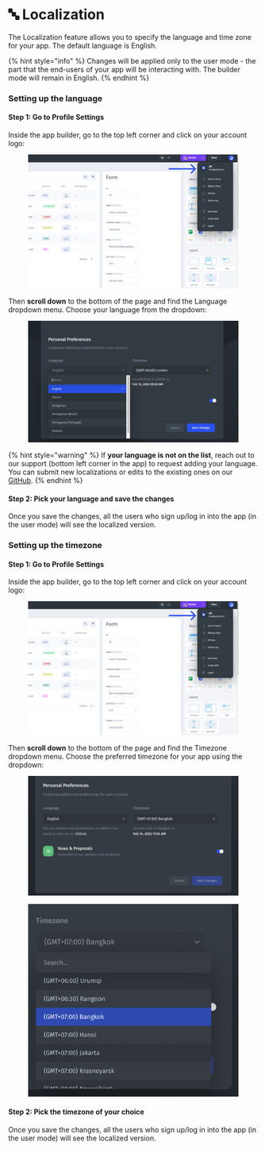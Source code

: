 # 🔤 Localization

The Localization feature allows you to specify the language and time zone for your app. The default language is English.

{% hint style="info" %}
Changes will be applied only to the user mode - the part that the end-users of your app will be interacting with. The builder mode will remain in English.
{% endhint %}

### Setting up the language

#### Step 1: Go to Profile Settings

Inside the app builder, go to the top left corner and click on your account logo:

<figure><img src="../.gitbook/assets/Group 1075.png" alt=""><figcaption></figcaption></figure>

Then **scroll down** to the bottom of the page and find the Language dropdown menu. Choose your language from the dropdown:

<figure><img src="../.gitbook/assets/language_select.png" alt=""><figcaption></figcaption></figure>

{% hint style="warning" %}
If **your language is not on the list**, reach out to our support (bottom left corner in the app) to request adding your language. You can submit new localizations or edits to the existing ones on our [GitHub](https://github.com/jet-admin/jet-localization).
{% endhint %}

#### Step 2: Pick your language and save the changes

Once you save the changes, all the users who sign up/log in into the app (in the user mode) will see the localized version.

### Setting up the timezone

#### Step 1: Go to Profile Settings

Inside the app builder, go to the top left corner and click on your account logo:

<figure><img src="../.gitbook/assets/Group 1075.png" alt=""><figcaption></figcaption></figure>

Then **scroll down** to the bottom of the page and find the Timezone dropdown menu. Choose the preferred timezone for your app using the dropdown:

<figure><img src="../.gitbook/assets/timezone_menu_2.png" alt=""><figcaption></figcaption></figure>

<figure><img src="../.gitbook/assets/timezone_menu_3.png" alt=""><figcaption></figcaption></figure>

#### Step 2: Pick the timezone of your choice

Once you save the changes, all the users who sign up/log in into the app (in the user mode) will see the localized version.
